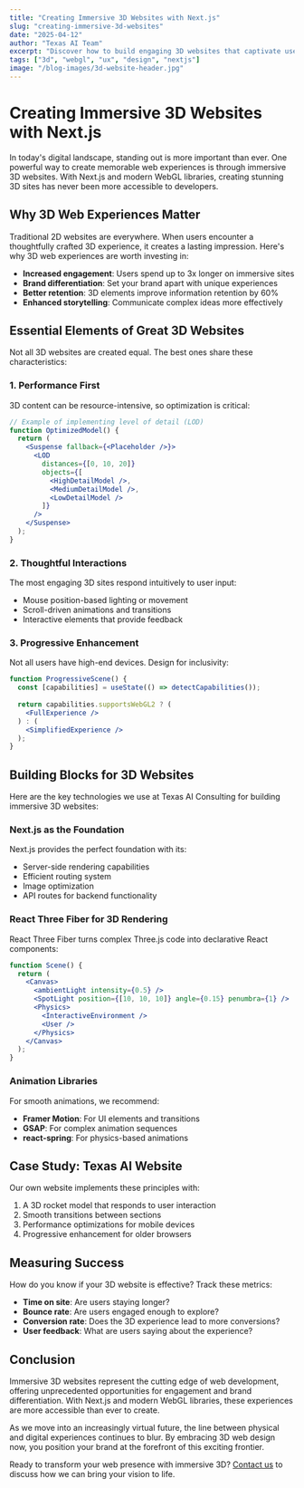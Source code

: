```yaml
---
title: "Creating Immersive 3D Websites with Next.js"
slug: "creating-immersive-3d-websites"
date: "2025-04-12"
author: "Texas AI Team"
excerpt: "Discover how to build engaging 3D websites that captivate users and stand out from the crowd."
tags: ["3d", "webgl", "ux", "design", "nextjs"]
image: "/blog-images/3d-website-header.jpg"
---
```


# Creating Immersive 3D Websites with Next.js

In today's digital landscape, standing out is more important than ever. One powerful way to create memorable web experiences is through immersive 3D websites. With Next.js and modern WebGL libraries, creating stunning 3D sites has never been more accessible to developers.

## Why 3D Web Experiences Matter

Traditional 2D websites are everywhere. When users encounter a thoughtfully crafted 3D experience, it creates a lasting impression. Here's why 3D web experiences are worth investing in:

- **Increased engagement**: Users spend up to 3x longer on immersive sites
- **Brand differentiation**: Set your brand apart with unique experiences
- **Better retention**: 3D elements improve information retention by 60%
- **Enhanced storytelling**: Communicate complex ideas more effectively

## Essential Elements of Great 3D Websites

Not all 3D websites are created equal. The best ones share these characteristics:

### 1. Performance First

3D content can be resource-intensive, so optimization is critical:

```jsx
// Example of implementing level of detail (LOD)
function OptimizedModel() {
  return (
    <Suspense fallback={<Placeholder />}>
      <LOD
        distances={[0, 10, 20]}
        objects={[
          <HighDetailModel />,
          <MediumDetailModel />,
          <LowDetailModel />
        ]}
      />
    </Suspense>
  );
}
```

### 2. Thoughtful Interactions

The most engaging 3D sites respond intuitively to user input:

- Mouse position-based lighting or movement
- Scroll-driven animations and transitions
- Interactive elements that provide feedback

### 3. Progressive Enhancement

Not all users have high-end devices. Design for inclusivity:

```jsx
function ProgressiveScene() {
  const [capabilities] = useState(() => detectCapabilities());
  
  return capabilities.supportsWebGL2 ? (
    <FullExperience />
  ) : (
    <SimplifiedExperience />
  );
}
```

## Building Blocks for 3D Websites

Here are the key technologies we use at Texas AI Consulting for building immersive 3D websites:

### Next.js as the Foundation

Next.js provides the perfect foundation with its:

- Server-side rendering capabilities
- Efficient routing system
- Image optimization
- API routes for backend functionality

### React Three Fiber for 3D Rendering

React Three Fiber turns complex Three.js code into declarative React components:

```jsx
function Scene() {
  return (
    <Canvas>
      <ambientLight intensity={0.5} />
      <SpotLight position={[10, 10, 10]} angle={0.15} penumbra={1} />
      <Physics>
        <InteractiveEnvironment />
        <User />
      </Physics>
    </Canvas>
  );
}
```

### Animation Libraries

For smooth animations, we recommend:

- **Framer Motion**: For UI elements and transitions
- **GSAP**: For complex animation sequences
- **react-spring**: For physics-based animations

## Case Study: Texas AI Website

Our own website implements these principles with:

1. A 3D rocket model that responds to user interaction
2. Smooth transitions between sections
3. Performance optimizations for mobile devices
4. Progressive enhancement for older browsers

## Measuring Success

How do you know if your 3D website is effective? Track these metrics:

- **Time on site**: Are users staying longer?
- **Bounce rate**: Are users engaged enough to explore?
- **Conversion rate**: Does the 3D experience lead to more conversions?
- **User feedback**: What are users saying about the experience?

## Conclusion

Immersive 3D websites represent the cutting edge of web development, offering unprecedented opportunities for engagement and brand differentiation. With Next.js and modern WebGL libraries, these experiences are more accessible than ever to create.

As we move into an increasingly virtual future, the line between physical and digital experiences continues to blur. By embracing 3D web design now, you position your brand at the forefront of this exciting frontier.

Ready to transform your web presence with immersive 3D? [Contact us](#) to discuss how we can bring your vision to life.